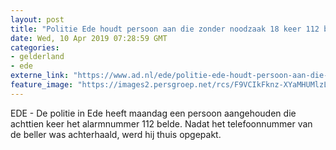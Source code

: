 ```yaml
---
layout: post
title: "Politie Ede houdt persoon aan die zonder noodzaak 18 keer 112 belt"
date: Wed, 10 Apr 2019 07:28:59 GMT
categories: 
- gelderland 
- ede 
externe_link: "https://www.ad.nl/ede/politie-ede-houdt-persoon-aan-die-zonder-noodzaak-18-keer-112-belt~ae40f8ce/"
feature_image: "https://images2.persgroep.net/rcs/F9VCIkFknz-XYaMHUMlzLDM7pp0/diocontent/145222774/_fitwidth/400/?appId=21791a8992982cd8da851550a453bd7f&quality=0.7"
---
```


EDE - De politie in Ede heeft maandag een persoon aangehouden die achttien keer het alarmnummer 112 belde. Nadat het telefoonnummer van de beller was achterhaald, werd hij thuis opgepakt.
